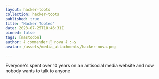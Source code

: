 ```yaml
---
layout: hacker-toots
collection: hacker-toots
published: true
title: "Hacker Tooted"
date: 2023-07-25T18:46:31Z
pinned: false
tags: [mastodon]
author: ⸸ commander ░ nova ⸸ :~$
avatar: /assets/media_attachments/hacker-nova.png

---
```


<p>Everyone&#39;s spent over 10 years on an antisocial media website and now nobody wants to talk to anyone</p>


